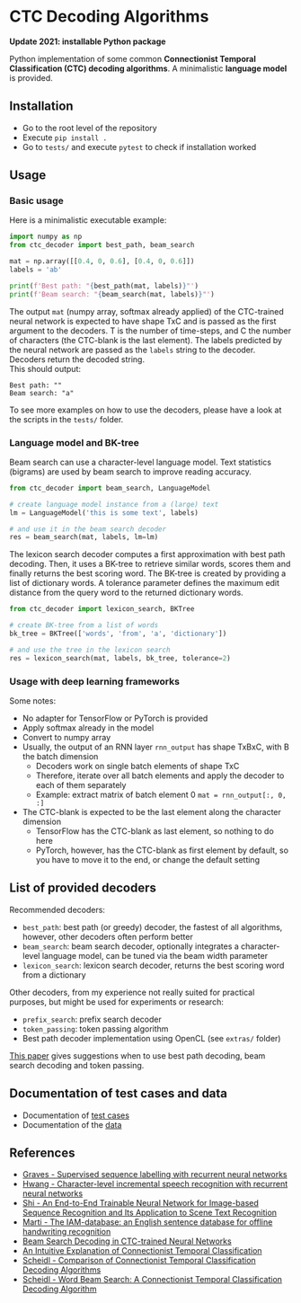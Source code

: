 # CTC Decoding Algorithms

**Update 2021: installable Python package**

Python implementation of some common **Connectionist Temporal Classification (CTC) decoding algorithms**. 
A minimalistic **language model** is provided.

## Installation

* Go to the root level of the repository
* Execute `pip install .`
* Go to `tests/` and execute `pytest` to check if installation worked


## Usage

### Basic usage

Here is a minimalistic executable example:

````python
import numpy as np
from ctc_decoder import best_path, beam_search

mat = np.array([[0.4, 0, 0.6], [0.4, 0, 0.6]])
labels = 'ab'

print(f'Best path: "{best_path(mat, labels)}"')
print(f'Beam search: "{beam_search(mat, labels)}"')
````

The output `mat` (numpy array, softmax already applied) of the CTC-trained neural network is expected to have shape TxC 
and is passed as the first argument to the decoders.
T is the number of time-steps, and C the number of characters (the CTC-blank is the last element).
The labels predicted by the neural network are passed as the `labels` string to the decoder. 
Decoders return the decoded string.  
This should output:

````
Best path: ""
Beam search: "a"
````

To see more examples on how to use the decoders, 
please have a look at the scripts in the `tests/` folder.



### Language model and BK-tree

Beam search can use a character-level language model.
Text statistics (bigrams) are used by beam search to improve reading accuracy.

````python
from ctc_decoder import beam_search, LanguageModel

# create language model instance from a (large) text
lm = LanguageModel('this is some text', labels)

# and use it in the beam search decoder
res = beam_search(mat, labels, lm=lm)
````

The lexicon search decoder computes a first approximation with best path decoding.
Then, it uses a BK-tree to retrieve similar words, scores them and finally returns the best scoring word.
The BK-tree is created by providing a list of dictionary words.
A tolerance parameter defines the maximum edit distance from the query word to the returned dictionary words.

````python
from ctc_decoder import lexicon_search, BKTree

# create BK-tree from a list of words
bk_tree = BKTree(['words', 'from', 'a', 'dictionary'])

# and use the tree in the lexicon search
res = lexicon_search(mat, labels, bk_tree, tolerance=2)
````

### Usage with deep learning frameworks
Some notes:
* No adapter for TensorFlow or PyTorch is provided
* Apply softmax already in the model
* Convert to numpy array
* Usually, the output of an RNN layer `rnn_output` has shape TxBxC, with B the batch dimension 
  * Decoders work on single batch elements of shape TxC
  * Therefore, iterate over all batch elements and apply the decoder to each of them separately
  * Example: extract matrix of batch element 0 `mat = rnn_output[:, 0, :]`
* The CTC-blank is expected to be the last element along the character dimension
  * TensorFlow has the CTC-blank as last element, so nothing to do here
  * PyTorch, however, has the CTC-blank as first element by default, so you have to move it to the end, or change the default setting 

## List of provided decoders

Recommended decoders:
* `best_path`: best path (or greedy) decoder, the fastest of all algorithms, however, other decoders often perform better
* `beam_search`: beam search decoder, optionally integrates a character-level language model, can be tuned via the beam width parameter
* `lexicon_search`: lexicon search decoder, returns the best scoring word from a dictionary

Other decoders, from my experience not really suited for practical purposes, 
but might be used for experiments or research:
* `prefix_search`: prefix search decoder
* `token_passing`: token passing algorithm
* Best path decoder implementation using OpenCL (see `extras/` folder)

[This paper](./doc/comparison.pdf) gives suggestions when to use best path decoding, beam search decoding and token passing.


## Documentation of test cases and data

* Documentation of [test cases](./tests/README.md)
* Documentation of the [data](./data/README.md)


## References

* [Graves - Supervised sequence labelling with recurrent neural networks](https://www.cs.toronto.edu/~graves/preprint.pdf)
* [Hwang - Character-level incremental speech recognition with recurrent neural networks](https://arxiv.org/pdf/1601.06581.pdf)
* [Shi - An End-to-End Trainable Neural Network for Image-based Sequence Recognition and Its Application to Scene Text Recognition](https://arxiv.org/pdf/1507.05717.pdf)
* [Marti - The IAM-database: an English sentence database for offline handwriting recognition](http://www.fki.inf.unibe.ch/databases/iam-handwriting-database)
* [Beam Search Decoding in CTC-trained Neural Networks](https://towardsdatascience.com/5a889a3d85a7)
* [An Intuitive Explanation of Connectionist Temporal Classification](https://towardsdatascience.com/3797e43a86c)
* [Scheidl - Comparison of Connectionist Temporal Classification Decoding Algorithms](./doc/comparison.pdf)
* [Scheidl - Word Beam Search: A Connectionist Temporal Classification Decoding Algorithm](https://repositum.tuwien.ac.at/obvutwoa/download/pdf/2774578)
